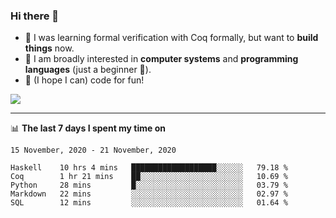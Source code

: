 ### Hi there 👋

- 🤔 I was learning formal verification with Coq formally, but want to **build things** now.
- 😬 I am broadly interested in **computer systems** and **programming languages** (just a beginner 🥺).
- 🤩 (I hope I can) code for fun!

<img src="https://github-readme-stats.vercel.app/api?username=xxchan&show_icons=true&icon_color=0366d6&text_color=24292e&bg_color=ffffff&hide_title=true" />

---

📊 **The last 7 days I spent my time on** 

<!--START_SECTION:waka-->
```text
15 November, 2020 - 21 November, 2020

Haskell    10 hrs 4 mins   ███████████████████░░░░░░   79.18 % 
Coq        1 hr 21 mins    ██░░░░░░░░░░░░░░░░░░░░░░░   10.69 % 
Python     28 mins         █░░░░░░░░░░░░░░░░░░░░░░░░   03.79 % 
Markdown   22 mins         ░░░░░░░░░░░░░░░░░░░░░░░░░   02.97 % 
SQL        12 mins         ░░░░░░░░░░░░░░░░░░░░░░░░░   01.64 %
```
<!--END_SECTION:waka-->

<!--
**xxchan/xxchan** is a ✨ _special_ ✨ repository because its `README.md` (this file) appears on your GitHub profile.

Here are some ideas to get you started:

- 🔭 I’m currently working on ...
- 🌱 I’m currently learning ...
- 👯 I’m looking to collaborate on ...
- 🤔 I’m looking for help with ...
- 💬 Ask me about ...
- 📫 How to reach me: ...
- 😄 Pronouns: ...
- ⚡ Fun fact: ...
-->
